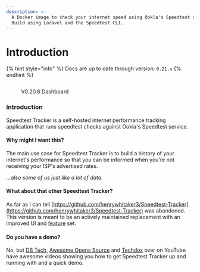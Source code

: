 ```yaml
---
description: >-
  A Docker image to check your internet speed using Ookla's Speedtest service.
  Build using Laravel and the Speedtest CLI.
---
```


# Introduction

{% hint style="info" %}
Docs are up to date through version: `0.21.x`
{% endhint %}

<figure><img src=".gitbook/assets/image (2).png" alt=""><figcaption><p>V0.20.6 Dashboard</p></figcaption></figure>

### Introduction

Speedtest Tracker is a self-hosted internet performance tracking application that runs speedtest checks against Ookla's Speedtest service.

#### Why might I want this?

The main use case for Speedtest Tracker is to build a history of your internet's performance so that you can be informed when you're not receiving your ISP's advertised rates.

_...also some of us just like a lot of data._

#### What about that other Speedtest Tracker?

As far as I can tell [https://github.com/henrywhitaker3/Speedtest-Tracker](https://github.com/henrywhitaker3/Speedtest-Tracker) was abandoned. This version is meant to be an actively maintained replacement with an improved UI and [feature](features.md) set.

#### Do you have a demo?

No, but [DB Tech](https://www.youtube.com/watch?v=feArak6WCLw), [Awesome Opens Source](https://www.youtube.com/watch?v=iyRUj77cjKg) and [Techdox](https://www.youtube.com/watch?v=vZiaWyuqsaY) over on YouTube have awesome videos showing you how to get Speedtest Tracker up and running with and a quick demo.
